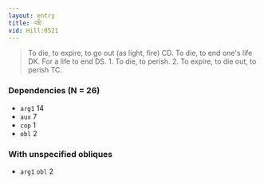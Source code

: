 ```yaml
---
layout: entry
title: འཆི་
vid: Hill:0521
---
```

> To die, to expire, to go out (as light, fire) CD. To die, to end one's life DK. For a life to end DS. 1. To die, to perish. 2. To expire, to die out, to perish TC.
### Dependencies (N = 26)
* `arg1` 14
* `aux` 7
* `cop` 1
* `obl` 2


### With unspecified obliques
* `arg1` `obl` 2
